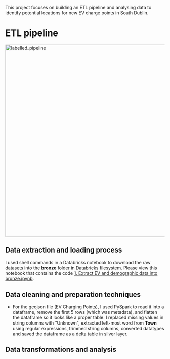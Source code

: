 This project focuses on building an ETL pipeline and analysing data to identify potential locations for new EV charge points in South Dublin.

# ETL pipeline
<img width="607" alt="labelled_pipeline" src="https://github.com/johnuzoma/EV-Data-Engineering/assets/18267074/75b125b9-1e13-46a6-833a-6d6fe1a4a7ad">


## Data extraction and loading process
I used shell commands in a Databricks notebook to download the raw datasets into the **bronze** folder in Databricks filesystem.
Please view this notebook that contains the code [1. Extract EV and demographic data into bronze.ipynb](https://github.com/johnuzoma/EV-Data-Engineering/blob/main/notebooks/1.%20Extract%20EV%20and%20demographic%20data%20into%20bronze.ipynb).
## Data cleaning and preparation techniques
- For the geojson file (EV Charging Points), I used PySpark to read it into a dataframe, remove the first 5 rows (which was metadata), and flatten the dataframe so it looks like a proper table. I replaced missing values in string columns with "Unknown", extracted left-most word from **Town** using regular expressions, trimmed string columns, converted datatypes and saved the dataframe as a delta table in silver layer.
## Data transformations and analysis

